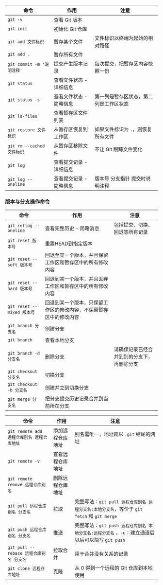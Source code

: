 | 命令                       | 作用                    | 注意                                   |
| -------------------------- | ----------------------- | -------------------------------------- |
| `git -v`                   | 查看 Git 版本           |                                        |
| `git init`                 | 初始化 Git 仓库         |                                        |
| `git add 文件标识`         | 暂存某个文件            | 文件标识以终端为起始的相对路径         |
| `git add .`                | 暂存所有文件            |                                        |
| `git commit -m '说明注释'` | 提交产生版本记录        | 每次提交，把暂存区内容快照一份         |
| `git status`               | 查看文件状态 - 详细信息 |                                        |
| `git status -s`            | 查看文件状态 - 简略信息 | 第一列是暂存区状态，第二列是工作区状态 |
| `git ls-files`             | 查看暂存区文件列表      |                                        |
| `git restore 文件标识`     | 从暂存区恢复到工作区    | 如果文件标识为 `.`，则恢复所有文件     |
| `git rm --cached 文件标识` | 从暂存区移除文件        | 不让 Git 跟踪文件变化                  |
| `git log`                  | 查看提交记录 - 详细信息 |                                        |
| `git log --oneline`        | 查看提交记录 - 简略信息 | 版本号 分支指针 提交时说明注释         |

### 版本与分支操作命令

| 命令                       | 作用                                                               | 注意                                       |
| -------------------------- | ------------------------------------------------------------------ | ------------------------------------------ |
| `git reflog --oneline`     | 查看完整历史 - 简略消息                                            | 包括提交、切换、回退等所有记录             |
| `git reset 版本号`         | 重置HEAD到指定版本                                                 |                                            |
| `git reset --soft 版本号`  | 回退至某一个版本，并且保留工作区和暂存区中的所有修改内容           |                                            |
| `git reset --hard 版本号`  | 回退到某一个版本，并且丢弃工作区和暂存区中的所有修改内容           |                                            |
| `git reset --mixed 版本号` | 回退到某一个版本，只保留工作区的修改内容，不保留暂存区中的修改内容 |                                            |
| `git branch 分支名`        | 创建分支                                                           |                                            |
| `git branch`               | 查看本地分支                                                       |                                            |
| `git branch -d 分支名`     | 删除分支                                                           | 请确保记录已经合并到别的分支下，再删除分支 |
| `git checkout 分支名`      | 切换分支                                                           |                                            |
| `git checkout -b 分支名`   | 创建并立刻切换分支                                                 |                                            |
| `git merge 分支名`         | 把分支提交历史记录合并到当前所在分支                               |                                            |

| 命令                                       | 作用             | 注意                                                                                              |
| ------------------------------------------ | ---------------- | ------------------------------------------------------------------------------------------------- |
| `git remote add 远程仓库别名 远程仓库地址` | 添加远程仓库地址 | 别名需唯一，地址是以 `.git` 结尾的网址                                                            |
| `git remote -v`                            | 查看远程仓库地址 |                                                                                                   |
| `git remote remove 远程仓库别名`           | 删除远程仓库地址 |                                                                                                   |
| `git pull 远程仓库别名 分支名`             | 拉取             | 完整写法：`git pull 远程仓库别名 远程分支名:本地分支名`，等价于 `git fetch` 和 `git merge`        |
| `git push 远程仓库别名 分支名`             | 推送             | 完整写法：`git push 远程仓库别名 本地分支名:远程分支名` ，`-u`：建立通道后以后可以简写 `git push` |
| `git pull --rebase 远程仓库别名 分支名`    | 拉取合并         | 用于合并没有关系的记录                                                                            |
| `git clone 远程仓库地址`                   | 克隆             | 从 0 得到一个远程的 Git 仓库到本地使用                                                            |